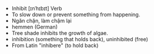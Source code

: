 - Inhibit	[ɪnˈhɪbɪt]	Verb	
- To slow down or prevent something from happening.
- Ngăn chặn, làm chậm lại
- hemmen (German)
- Tree shade inhibits the growth of algae.
- inhibition (something that holds back), uninhibited (free)
- From Latin "inhibere" (to hold back)